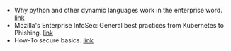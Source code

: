 - Why python and other dynamic languages work in the enterprise word. [link](https://www.fullstackpython.com/enterprise-python.html)
- Mozilla's Enterprise InfoSec: General best practices from Kubernetes to Phishing. [link](https://infosec.mozilla.org/)
- How-To secure basics. [link](https://medium.com/analytics-vidhya/5-simple-tips-for-more-secure-python-8f116bbe4e5)